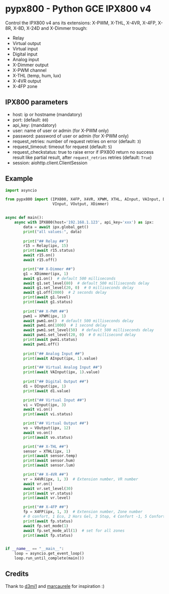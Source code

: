 # pypx800 - Python GCE IPX800 v4

Control the IPX800 v4 ans its extensions: X-PWM, X-THL, X-4VR, X-4FP, X-8R, X-8D, X-24D and X-Dimmer trough:

- Relay
- Virtual output
- Virtual input
- Digital input
- Analog input
- X-Dimmer output
- X-PWM channel
- X-THL (temp, hum, lux)
- X-4VR output
- X-4FP zone

## IPX800 parameters

- host: ip or hostname (mandatory)
- port: (default: `80`)
- api_key: (mandatory)
- user: name of user or admin (for X-PWM only)
- password: password of user or admin (for X-PWM only)
- request_retries: number of request retries on error (default: `3`)
- request_timeout: timeout for request (default: `5`)
- request_checkstatus: true to raise error if IPX800 return no success result like partial result, after `request_retries` retries (default: `True`)
- session: aiohttp.client.ClientSession

## Example

```python
import asyncio

from pypx800 import (IPX800, X4FP, X4VR, XPWM, XTHL, AInput, VAInput, DInput, Relay,
                     VInput, VOutput, XDimmer)


async def main():
    async with IPX800(host='192.168.1.123', api_key='xxx') as ipx:
        data = await ipx.global_get()
        print("all values:", data)
        
        print("## Relay ##")
        r15 = Relay(ipx, 15)
        print(await r15.status)
        await r15.on()
        await r15.off()

        print("## X-Dimmer ##")
        g1 = XDimmer(ipx, 1)
        await g1.on()  # default 500 milliseconds
        await g1.set_level(80)  # default 500 milliseconds delay
        await g1.set_level(20, 0)  # 0 milliseconds delay
        await g1.off(2000)  # 2 seconds delay
        print(await g1.level)
        print(await g1.status)
        
        print("## X-PWM ##")
        pwm1 = XPWM(ipx, 1)
        await pwm1.on()  # default 500 milliseconds delay
        await pwm1.on(1000)  # 1 second delay
        await pwm1.set_level(50)  # default 500 milliseconds delay
        await pwm1.set_level(20, 0)  # 0 millisecond delay
        print(await pwm1.status)
        await pwm1.off()
        
        print("## Analog Input ##")
        print(await AInput(ipx, 1).value)

        print("## Virtual Analog Input ##")
        print(await VAInput(ipx, 1).value)
    
        print("## Digital Output ##")
        d1 = DInput(ipx, 1)
        print(await d1.value)

        print("## Virtual Input ##")
        vi = VInput(ipx, 3)
        await vi.on()
        print(await vi.status)

        print("## Virtual Output ##")
        vo = VOutput(ipx, 12)
        await vo.on()
        print(await vo.status)

        print("## X-THL ##")
        sensor = XTHL(ipx, 1)
        print(await sensor.temp)
        print(await sensor.hum)
        print(await sensor.lum)

        print("## X-4VR ##")
        vr = X4VR(ipx, 1, 3)  # Extension number, VR number
        await vr.on()
        await vr.set_level(30)
        print(await vr.status)
        print(await vr.level)

        print("## X-4FP ##")
        fp = X4FP(ipx, 1, 3)  # Extension number, Zone number
        # 0 confort, 1 Eco, 2 Hors Gel, 3 Stop, 4 Confort -1, 5 Confort -2
        print(await fp.status)
        await fp.set_mode(1)
        await fp.set_mode_all(1)  # set for all zones
        print(await fp.status)


if __name__ == "__main__":
    loop = asyncio.get_event_loop()
    loop.run_until_complete(main())

```

## Credits

Thank to [d3mi1](https://github.com/d4mi1/python-ipx800) and [marcaurele](https://github.com/marcaurele/gce-ipx800) for inspiration :)
